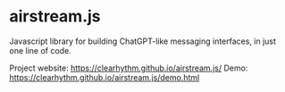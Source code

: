 # airstream.js
Javascript library for building ChatGPT-like messaging interfaces, in just one line of code.

Project website:
https://clearhythm.github.io/airstream.js/
Demo:
https://clearhythm.github.io/airstream.js/demo.html
